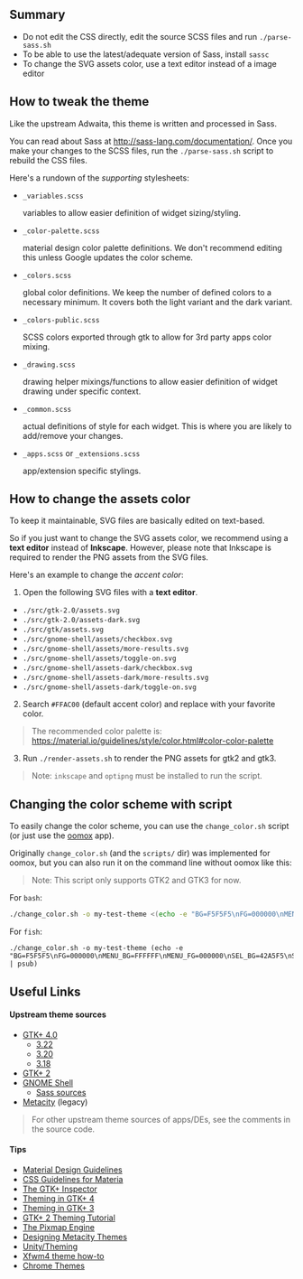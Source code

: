 ## Summary

- Do not edit the CSS directly, edit the source SCSS files and run `./parse-sass.sh`
- To be able to use the latest/adequate version of Sass, install `sassc`
- To change the SVG assets color, use a text editor instead of a image editor

## How to tweak the theme

Like the upstream Adwaita, this theme is written and processed in Sass.

You can read about Sass at http://sass-lang.com/documentation/. Once you make
your changes to the SCSS files, run the `./parse-sass.sh` script to rebuild the
CSS files.

Here's a rundown of the _supporting_ stylesheets:

- `_variables.scss`

  variables to allow easier definition of widget sizing/styling.

- `_color-palette.scss`

  material design color palette definitions. We don't recommend editing this
  unless Google updates the color scheme.

- `_colors.scss`

  global color definitions. We keep the number of defined colors to a necessary
  minimum. It covers both the light variant and the dark variant.

- `_colors-public.scss`

  SCSS colors exported through gtk to allow for 3rd party apps color mixing.

- `_drawing.scss`

  drawing helper mixings/functions to allow easier definition of widget drawing
  under specific context.

- `_common.scss`

  actual definitions of style for each widget. This is where you are likely to
  add/remove your changes.

- `_apps.scss` or `_extensions.scss`

  app/extension specific stylings.

## How to change the assets color

To keep it maintainable, SVG files are basically edited on text-based.

So if you just want to change the SVG assets color, we recommend using a
**text editor** instead of **Inkscape**. However, please note that Inkscape is
required to render the PNG assets from the SVG files.

Here's an example to change the _accent color_:

1. Open the following SVG files with a **text editor**.

  - `./src/gtk-2.0/assets.svg`
  - `./src/gtk-2.0/assets-dark.svg`
  - `./src/gtk/assets.svg`
  - `./src/gnome-shell/assets/checkbox.svg`
  - `./src/gnome-shell/assets/more-results.svg`
  - `./src/gnome-shell/assets/toggle-on.svg`
  - `./src/gnome-shell/assets-dark/checkbox.svg`
  - `./src/gnome-shell/assets-dark/more-results.svg`
  - `./src/gnome-shell/assets-dark/toggle-on.svg`

2. Search `#FFAC00` (default accent color) and replace with your favorite color.

  > The recommended color palette is: https://material.io/guidelines/style/color.html#color-color-palette

3. Run `./render-assets.sh` to render the PNG assets for gtk2 and gtk3.

  > Note: `inkscape` and `optipng` must be installed to run the script.

## Changing the color scheme with script

To easily change the color scheme, you can use the `change_color.sh` script (or
just use the [oomox](https://github.com/actionless/oomox) app).

Originally `change_color.sh` (and the `scripts/` dir) was implemented for oomox,
but you can also run it on the command line without oomox like this:

> Note: This script only supports GTK2 and GTK3 for now.

For `bash`:

```bash
./change_color.sh -o my-test-theme <(echo -e "BG=F5F5F5\nFG=000000\nMENU_BG=FFFFFF\nMENU_FG=000000\nSEL_BG=42A5F5\nSEL_FG=FFFFFF\nTXT_BG=FFFFFF\nTXT_FG=000000\nBTN_BG=FAFAFA\nBTN_FG=000000\nACCENT_BG=FF4081\n")
```

For `fish`:

```fish
./change_color.sh -o my-test-theme (echo -e "BG=F5F5F5\nFG=000000\nMENU_BG=FFFFFF\nMENU_FG=000000\nSEL_BG=42A5F5\nSEL_FG=FFFFFF\nTXT_BG=FFFFFF\nTXT_FG=000000\nBTN_BG=FAFAFA\nBTN_FG=000000\nACCENT_BG=FF4081\n" | psub)
```

## Useful Links

#### Upstream theme sources

- [GTK+ 4.0](https://github.com/GNOME/gtk/tree/master/gtk/theme/Adwaita)
  - [3.22](https://github.com/GNOME/gtk/tree/gtk-3-22/gtk/theme/Adwaita)
  - [3.20](https://github.com/GNOME/gtk/tree/gtk-3-20/gtk/theme/Adwaita)
  - [3.18](https://github.com/GNOME/gtk/tree/gtk-3-18/gtk/theme/Adwaita)
- [GTK+ 2](https://github.com/GNOME/gnome-themes-standard/tree/master/themes/Adwaita/gtk-2.0)
- [GNOME Shell](https://github.com/GNOME/gnome-shell/tree/master/data/theme)
  - [Sass sources](https://github.com/GNOME/gnome-shell-sass)
- [Metacity](https://github.com/GNOME/gnome-themes-standard/tree/gnome-3-14/themes/Adwaita/metacity-1) (legacy)

> For other upstream theme sources of apps/DEs, see the comments in the source code.

#### Tips

- [Material Design Guidelines](https://www.material.io/guidelines/)
- [CSS Guidelines for Materia](https://github.com/nana-4/materia-theme/wiki/CSS-Guidelines)
- [The GTK+ Inspector](https://blog.gtk.org/2017/04/05/the-gtk-inspector/)
- [Theming in GTK+ 4](https://developer.gnome.org/gtk4/stable/theming.html)
- [Theming in GTK+ 3](https://developer.gnome.org/gtk3/stable/theming.html)
- [GTK+ 2 Theming Tutorial](https://wiki.gnome.org/Attic/GnomeArt/Tutorials/GtkThemes)
- [The Pixmap Engine](https://wiki.gnome.org/Attic/GnomeArt/Tutorials/GtkEngines/PixmapEngine)
- [Designing Metacity Themes](https://wiki.gnome.org/Attic/GnomeArt/Tutorials/MetacityThemes)
- [Unity/Theming](https://wiki.ubuntu.com/Unity/Theming)
- [Xfwm4 theme how-to](https://wiki.xfce.org/howto/xfwm4_theme)
- [Chrome Themes](https://developer.chrome.com/extensions/themes)
